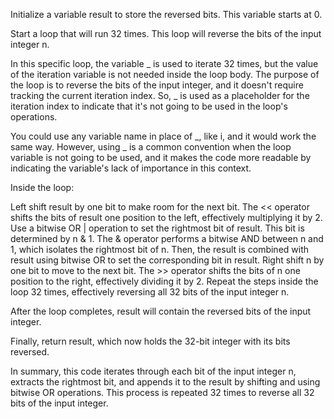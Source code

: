 Initialize a variable result to store the reversed bits. This variable starts at 0.

Start a loop that will run 32 times. This loop will reverse the bits of the input integer n.

In this specific loop, the variable _ is used to iterate 32 times, but the value of the iteration variable is not needed inside the loop body. The purpose of the loop is to reverse the bits of the input integer, and it doesn't require tracking the current iteration index. So, _ is used as a placeholder for the iteration index to indicate that it's not going to be used in the loop's operations.

You could use any variable name in place of _, like i, and it would work the same way. However, using _ is a common convention when the loop variable is not going to be used, and it makes the code more readable by indicating the variable's lack of importance in this context.

Inside the loop:

Left shift result by one bit to make room for the next bit. The << operator shifts the bits of result one position to the left, effectively multiplying it by 2.
Use a bitwise OR | operation to set the rightmost bit of result. This bit is determined by n & 1. The & operator performs a bitwise AND between n and 1, which isolates the rightmost bit of n. Then, the result is combined with result using bitwise OR to set the corresponding bit in result.
Right shift n by one bit to move to the next bit. The >> operator shifts the bits of n one position to the right, effectively dividing it by 2.
Repeat the steps inside the loop 32 times, effectively reversing all 32 bits of the input integer n.

After the loop completes, result will contain the reversed bits of the input integer.

Finally, return result, which now holds the 32-bit integer with its bits reversed.

In summary, this code iterates through each bit of the input integer n, extracts the rightmost bit, and appends it to the result by shifting and using bitwise OR operations. This process is repeated 32 times to reverse all 32 bits of the input integer.
